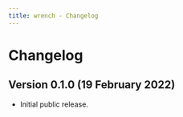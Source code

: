 ```yaml
---
title: wrench - Changelog
---
```


# Changelog

## Version 0.1.0 (19 February 2022)

- Initial public release.